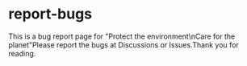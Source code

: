 # report-bugs
This is a bug report page for "Protect the environment\nCare for the planet"Please report the bugs at Discussions or Issues.Thank you for reading.
